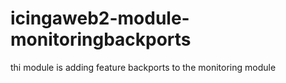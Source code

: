 # icingaweb2-module-monitoringbackports
thi module is adding feature backports to the monitoring module
